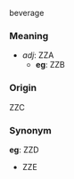 beverage
### Meaning
+ _adj_: ZZA
	+ __eg__: ZZB

### Origin

ZZC

### Synonym

__eg__: ZZD

+ ZZE


